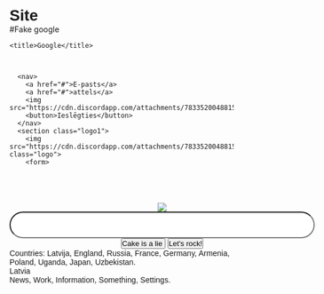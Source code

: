 # Site
<html><head></head><body>#Fake google
<style>
*{
padding: 0;
	margin:0;
	box-sizing: border-box;
	text-decoration: none;
	font-family: arial, sans-serif;
}
body {
	display: flex;
	flex-direction: column;
	min-height: 100vh;
}
nav {
	display: flex;
	align-items: center;
	justify-content: flex-end;
	margin-right: 30px;
	margin-top: 14px;
}
nav a {
	font-size: 13px;
	display: inline-block;
	line-height: 24px;
	font-weight: 400;
	color: rgb(0,0,0, 0.87);
	cursor: pointer;
	padding: 5px 6.7px

}
nav img {
	width: 34px;
	padding: 5px;
	margin: auto 7px;
	cursor: pointer;
}
nav img:hover {
	opacity: .8;

}
.logo1 .logo {
	display: block;
	margin: 0px auto;
	margin-top: 60px;
}
.small-box {
	width: 550px;
	margin: 0px auto;
	position: relative;
	margin-top: -8px;
	text-align: center;
}
.small-box .s-input {
	display: block;
	font-size: 16px;
	padding: 13px;
	padding-left: 50px;
	border-radius: 30px;
	width: 100%;

.small-box .search-icon {
	width: 20px;
	opacity: .4;
	position: absolute;
	top: 13px;
	left: 14px;
}
.small-box .vs-icon {
	width: 14px;
	position: absolute;
	top: 13px;
	right: 24px;
}
.small-button {
	border: 1px solid transparent;
	padding: 9px 15px;
	color: #666;
	font-size: 14px;
	border-radius: 4px;
	display: inline-block;
	margin-right: 10px;
	margin-top: 28px;
	outline: none;
	cursor: pointer;
	transition: border-color 100ms;
}


</style>





	
	<title>Google</title>
	


      <nav>
      	<a href="#">E-pasts</a>
      	<a href="#">attels</a>
      	<img src="https://cdn.discordapp.com/attachments/783352004881547264/810929628327444580/b227a4563dfa54b2.png">
      	<button>Ieslēgties</button>
      </nav>
      <section class="logo1">
      	<img src="https://cdn.discordapp.com/attachments/783352004881547264/810901574107922512/Doodle.st3.png" class="logo">
      	<form>
<br><br>
      	<div class="small-box">
      			<img src="https://cdn.discordapp.com/attachments/783352004881547264/810924834250031154/cake.png" class="search">
      			<input type="text" class="s-input">
      			<input type="submit" class="small-button" value="Cake is a lie ">
      			<input type="submit" class="small-button" value="Let's rock!">
      		</div>
      	</form>
      	<div class="languadges">
      		Countries:
      		<a href="#">Latvija,</a>
      		<a href="#">England,</a>
                <a href="#">Russia,</a>
                <a href="#">France,</a>
                <a href="#">Germany,</a>
                <a href="#">Armenia,</a>
                <a href="#">Poland,</a>
                <a href="#">Uganda,</a>
                <a href="#">Japan,</a>
                <a href="#">Uzbekistan.</a>
         </div>
                </section>
                <footer>
      	                 Latvia
      	        <div class="buttons on under pannel">
      		<div>
      			<a href="#">News,</a>
      			<a href="#">Work,</a>
      			<a href="#">Information,</a>
      			<a href="#">Something,</a>
      			<a href="#">Settings.</a>
      		</div>
      	</div>
      </footer>

</body></html>
